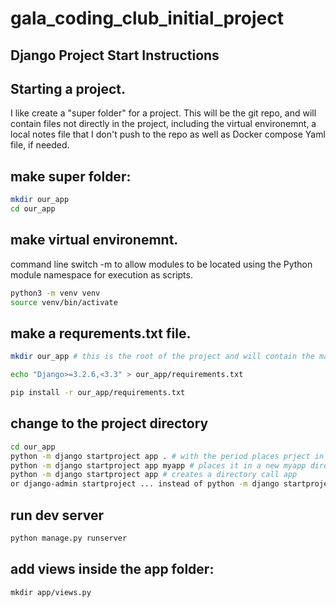 # gala_coding_club_initial_project

## Django Project Start Instructions


## Starting a project. 

I like create a "super folder" for a project. This will be the 
git repo, and will contain files not directly in the project, 
including the virtual environemnt, a local notes file that 
I don't push to the repo as well as Docker compose Yaml file,
if needed.

## make super folder:
```bash
mkdir our_app
cd our_app
```
## make virtual environemnt. 

command line switch -m to allow modules to be located using the Python module namespace for execution as scripts.
```bash
python3 -m venv venv
source venv/bin/activate
```
## make a requrements.txt file. 

```bash
mkdir our_app # this is the root of the project and will contain the manage.py

echo "Django>=3.2.6,<3.3" > our_app/requirements.txt

pip install -r our_app/requirements.txt
```
## change to the project directory
```bash
cd our_app
python -m django startproject app . # with the period places prject in current folder
python -m django startproject app myapp # places it in a new myapp directory
python -m django startproject app # creates a directory call app
or django-admin startproject ... instead of python -m django startproject
```
## run dev server
```bash
python manage.py runserver
```
## add views inside the app folder:
```
mkdir app/views.py
```
